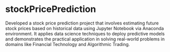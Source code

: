 # stockPricePrediction

Developed a stock price prediction project that involves estimating future stock prices based on historical data using Jupyter Notebook via Anaconda environment. It applies data science techniques to deploy predictive models and demonstrates the practical application in solving real-world problems in domains like Financial Technology and Algorithmic Trading.
